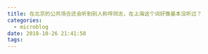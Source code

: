 ```yaml
---
title: 在北京的公共场合还会听到别人称呼同志，在上海这个词好像基本没听过？
categories:
  - microblog
date: 2018-10-26 21:41:58
tags:
---
```

